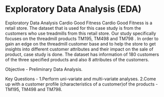 # Exploratory Data Analysis (EDA)
Exploratory Data Analysis
Cardio Good Fitness
Cardio Good Fitness is a retail store. The dataset that is used for this case study is from the customers who use treadmills from this retail store. Our study specifically focuses on the threadmill products TM195, TM498 and TM798 .
In order to gain an edge on the threadmill customer base and to help the store to get insights into different customer attributes and their impact on the sale of product, case study is done. The dataset has information of 180 customers of the three specified products and also 8 attributes of the customers.

Objective -
Preliminary Data Analysis.

Key Questions -
1.Perform uni-variate and multi-variate analyses.
2.Come up with a customer profile (characteristics of a customer)of the products - TM195, TM498 and TM798.
